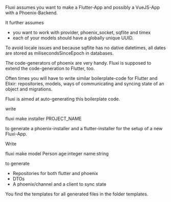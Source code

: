 Fluxi assumes you want to make a Flutter-App and possibly a VueJS-App with a Phoenix-Backend.

It further assumes 
* you want to work with provider, phoenix_socket, sqflite and timex 
* each of your models should have a globally unique UUID.

To avoid locale issues and because sqflite has no dative datetimes, all dates are stored
as milisecondsSinceEpoch in databases.

The code-generators of phoenix are very handy. Fluxi is supposed to extend the code-generation to Flutter, too.

Often times you will have to write similar boilerplate-code for Flutter and Elixir: 
repositories, models, ways of communicating and syncing state of an object and migrations.

Fluxi is aimed at auto-generating this boilerplate code.

write

fluxi make installer PROJECT_NAME

to generate a phoenix-installer and a flutter-installer for the setup of a new Fluxi-App.

Write 

fluxi make model Person age:integer name:string

to generate 

* Repositories for both flutter and phoenix
* DTOs
* A phoenix/channel and a client to sync state

You find the templates for all generated files in the folder templates.
